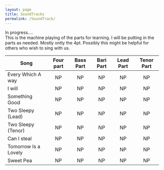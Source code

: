 ```yaml
---
layout: page
title: SoundTracks
permalink: /SoundTrack/
---
```

In progress....  
This is the machine playing of the parts for learning. I will be putting in the parts as needed. Mostly ontly the 4pt.  Possibly this might be helpful for others who wish to sing with us.


| Song        | Four part | Bass Part  | Bari Part  |  Lead Part | Tenor Part  |
| ----------- |:-------------:|:-----------:|:-------------:|:-------------:|:-------------:|
| Every Which A way  | NP | NP |NP |NP |NP |
| I will     | NP | NP |NP |NP |NP |
| Something Good |NP | NP |NP |NP |NP |
| Two Sleepy (Lead)  |NP | NP |NP |NP |NP |
| Two Sleepy (Tenor) |NP | NP |NP |NP |NP |
| Can I steal |NP | NP |NP |NP |NP |  
| Tomorrow Is a Lovely |NP | NP |NP |NP |NP |
| Sweet Pea  | NP | NP |NP |NP |NP |
